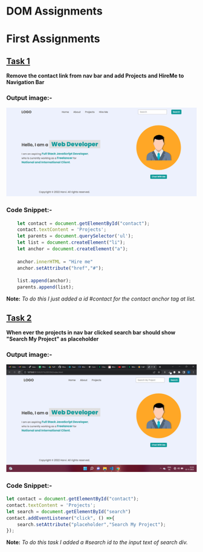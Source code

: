 # DOM Assignments
# First Assignments
## <u>Task 1</u>
__Remove the contact link from nav bar and add Projects and HireMe to Navigation Bar__

### Output image:-
![FirstTask](./First%20Assignment%20Image/task1Output.png)

### Code Snippet:-
```js
    let contact = document.getElementById("contact");
    contact.textContent = 'Projects';
    let parents = document.querySelector('ul');
    let list = document.createElement("li");
    let anchor = document.createElement("a");

    anchor.innerHTML = "Hire me"
    anchor.setAttribute("href","#");

    list.append(anchor);
    parents.append(list);
```
__Note:__  _To do this I just added a id #contact for the contact anchor tag at list._


## <u>Task 2</u>
__When ever the projects in nav bar clicked search bar should show "Search My Project" as placeholder__

### Output image:-
![SecondTask](../DOM%20Assignments/First%20Assignment%20Image/task2Output.png)

### Code Snippet:-
```js
let contact = document.getElementById("contact");
contact.textContent = 'Projects';
let search = document.getElementById("search")
contact.addEventListener("click", () =>{
    search.setAttribute("placeholder","Search My Project");
});
```
__Note:__ _To do this task I added a #search id to the input text of search div._ 